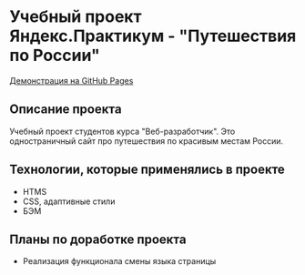 # Учебный проект Яндекс.Практикум - "Путешествия по России"

[Демонстрация на GitHub Pages](https://andrey-guryanov.github.io/russian-travel/index.html)

## Описание проекта
Учебный проект студентов курса "Веб-разработчик". 
Это одностраничный сайт про путешествия по красивым местам России.

## Технологии, которые применялись в проекте
* HTMS
* CSS, адаптивные стили
* БЭМ

## Планы по доработке проекта
* Реализация функционала смены языка страницы